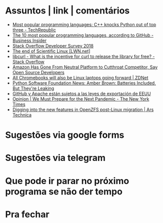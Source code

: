 Assuntos | link | comentários
=============================
* [Most popular programming languages: C++ knocks Python out of top three - TechRepublic](https://www.techrepublic.com/article/most-popular-programming-languages-c-knocks-python-out-of-top-three/?ftag=TRE684d531&bhid=28679402734188089969113396890258)
* [    The 10 most popular programming languages, according to GitHub - Business Insider
](https://www.businessinsider.com/the-10-most-popular-programming-languages-according-to-github-2018-10?r=US&IR=T#1-javascript-10)
* [Stack Overflow Developer Survey 2018](https://insights.stackoverflow.com/survey/2018#technology)
* [The end of Scientific Linux &#91;LWN.net&#93;](https://lwn.net/Articles/786422/)
* [libcurl - What is the incentive for curl to release the library for free? - Stack Overflow](https://stackoverflow.com/questions/55884514/what-is-the-incentive-for-curl-to-release-the-library-for-free/55885729?stw=2&mkt_tok=eyJpIjoiWVROaE9UaGxNREZrT1RFMyIsInQiOiJtUFNcL2ZCdkI1dVRPWnN2d2dWS0pBMVprMUlQSXZSOUNESHFLdG1cL0t5dFI2UjlzbW1wWG5CMml1d2dOVXh6VndYSGhyakZLQjZkZHN3NWRXUnV1M2RRYkpEa1FjYlltMTZ0RHBxcWFVQ2RpS0ltaFRpeENlMG52ZlBaY3UyWXYxIn0%3D#55885729&utm_medium=email&utm_source=topic+optin&utm_campaign=awareness&utm_content=20190504+prog+nl)
* [Amazon Has Gone From Neutral Platform to Cutthroat Competitor, Say Open Source Developers](https://onezero.medium.com/open-source-betrayed-industry-leaders-accuse-amazon-of-playing-a-rigged-game-with-aws-67177bc748b7)
* [All Chromebooks will also be Linux laptops going forward | ZDNet](https://www.zdnet.com/article/all-chromebooks-will-also-be-linux-laptops-going-forward/)
* [Python Software Foundation News: Amber Brown: Batteries Included, But They're Leaking](http://pyfound.blogspot.com/2019/05/amber-brown-batteries-included-but.html?m=1)
* [GitHub y Apache están sujetos a las leyes de exportación de EEUU](https://tecnonucleous.com/2019/05/21/github-y-apache-estan-sujetos-a-las-leyes-de-exportacion-de-eeuu/?fbclid=IwAR3vankjsm07dzm2TP9MACgtfLlEPaGNmmnSTIryeXnot4jqoTfPFkqcbaw)
* [Opinion | We Must Prepare for the Next Pandemic - The New York Times](https://www.nytimes.com/2019/06/17/opinion/pandemic-fake-news.html)
* [Digging into the new features in OpenZFS post-Linux migration | Ars Technica](https://arstechnica.com/gadgets/2019/06/zfs-features-bugfixes-0-8-1/)

Sugestões via google forms
==========================

Sugestões via telegram
======================

Que pode ir parar no próximo programa se não der tempo
=======================================================

Pra fechar
==========


